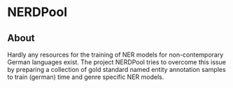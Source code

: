 # NERDPool

## About

Hardly any resources for the training of NER models for non-contemporary German languages exist. The project NERDPool tries to overcome this issue by preparing a collection of gold standard named entity annotation samples to train (german) time and genre specific NER models. 
